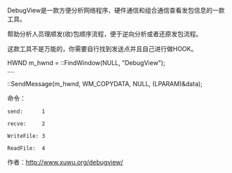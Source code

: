 DebugView是一款方便分析网络程序、硬件通信和组合通信查看发包信息的一款工具。

帮助分析人员理顺发(收)包顺序流程，便于逆向分析或者还原发包流程。

这款工具不是万能的，你需要自行找到发送点并且自己进行做HOOK。 

  HWND m_hwnd = ::FindWindow(NULL, \"DebugView\");  
  .... 
  
  ::SendMessage(m_hwnd, WM_COPYDATA, NULL, (LPARAM)&data); 
  
命令：

    send:      1 
    
    recve:     2
    
    WriteFile: 3 
    
    ReadFile:  4
    

作者：http://www.xuwu.org/debugview/
